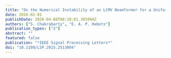 ```yaml
---
title: "On the Numerical Instability of an LCMV Beamformer for a Uniform Linear Array"
date: 2016-02-01
publishDate: 2020-04-08T08:28:01.365994Z
authors: ["S. Chakrabarty", "E. A. P. Habets"]
publication_types: ["2"]
abstract: ""
featured: false
publication: "*IEEE Signal Processing Letters*"
doi: "10.1109/LSP.2015.2513004"
---
```


